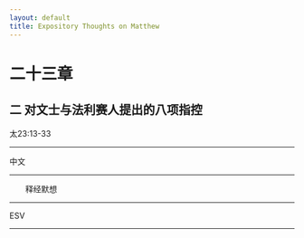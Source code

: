 ```yaml
---
layout: default
title: Expository Thoughts on Matthew
---
```


# 二十三章 

## 二 对文士与法利赛人提出的八项指控

太23:13-33

***

中文<br>

***

&emsp;&emsp;释经默想

***

ESV

***
